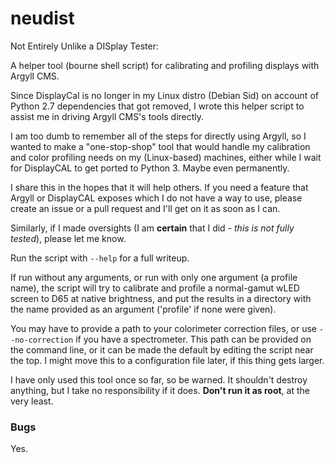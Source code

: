 # neudist

Not Entirely Unlike a DISplay Tester:

A helper tool (bourne shell script) for calibrating and profiling displays
with Argyll CMS.

Since DisplayCal is no longer in my Linux distro (Debian Sid) on account of
Python 2.7 dependencies that got removed, I wrote this helper script to assist
me in driving Argyll CMS's tools directly.

I am too dumb to remember all of the steps for directly using Argyll, so I
wanted to make a "one-stop-shop" tool that would handle my calibration and
color profiling needs on my (Linux-based) machines, either while I wait for
DisplayCAL to get ported to Python 3. Maybe even permanently.

I share this in the hopes that it will help others. If you need a feature that
Argyll or DisplayCAL exposes which I do not have a way to use, please create
an issue or a pull request and I'll get on it as soon as I can.

Similarly, if I made oversights (I am **certain** that I did - *this is not
fully tested*), please let me know.

Run the script with `--help` for a full writeup.

If run without any arguments, or run with only one argument (a profile name),
the script will try to calibrate and profile a normal-gamut wLED screen to
D65 at native brightness, and put the results in a directory with the name
provided as an argument ('profile' if none were given).

You may have to provide a path to your colorimeter correction files, or use
`--no-correction` if you have a spectrometer. This path can be provided on
the command line, or it can be made the default by editing the script near the
top. I might move this to a configuration file later, if this thing gets
larger.

I have only used this tool once so far, so be warned. It shouldn't destroy
anything, but I take no responsibility if it does. **Don't run it as root**,
at the very least.

### Bugs

Yes.
